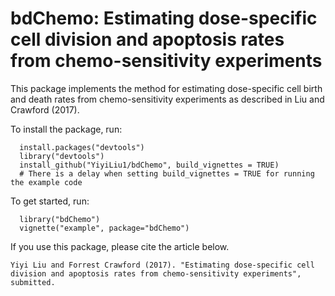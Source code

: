 # bdChemo: Estimating dose-specific cell division and apoptosis rates from chemo-sensitivity experiments

This package implements the method for estimating dose-specific cell birth and death rates from chemo-sensitivity experiments as described in Liu and Crawford (2017).

To install the package, run:

~~~
  install.packages("devtools")
  library("devtools")
  install_github("YiyiLiu1/bdChemo", build_vignettes = TRUE)
  # There is a delay when setting build_vignettes = TRUE for running the example code
~~~
To get started, run:
~~~
  library("bdChemo")
  vignette("example", package="bdChemo")
~~~
If you use this package, please cite the article below.
~~~
Yiyi Liu and Forrest Crawford (2017). "Estimating dose-specific cell division and apoptosis rates from chemo-sensitivity experiments", submitted.
~~~
